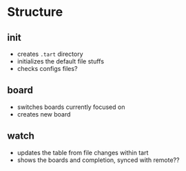 # Structure

## init
- creates `.tart` directory
- initializes the default file stuffs
- checks configs files?

## board
- switches boards currently focused on
- creates new board

## watch
- updates the table from file changes within tart
- shows the boards and completion, synced with remote??